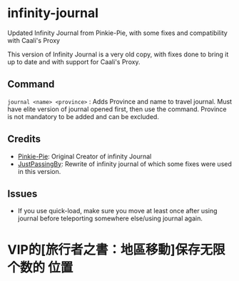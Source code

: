 # infinity-journal
Updated Infinity Journal from Pinkie-Pie, with some fixes and compatibility with Caali's Proxy

This version of Infinity Journal is a very old copy, with fixes done to bring it up to date and with support for Caali's Proxy.

## Command
`journal <name> <province>` : Adds Province and name to travel journal. Must have elite version of journal opened first, then use the command. Province is not mandatory to be added and can be excluded.

## Credits
- [Pinkie-Pie](https://github.com/tera-mods): Original Creator of infinity Journal
- [JustPassingBy](https://github.com/ayylmar/infinity-journal): Rewrite of infinity journal of which some fixes were used in this version.

## Issues
- If you use quick-load, make sure you move at least once after using journal before teleporting somewhere else/using journal again.

# VIP的[旅行者之書：地區移動]保存无限个数的 位置
